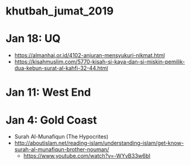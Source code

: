 # khutbah_jumat_2019

# Jan 18: UQ
* https://almanhaj.or.id/4102-anjuran-mensyukuri-nikmat.html
* https://kisahmuslim.com/5770-kisah-si-kaya-dan-si-miskin-pemilik-dua-kebun-surat-al-kahfi-32-44.html

# Jan 11: West End

# Jan 4: Gold Coast
* Surah Al-Munafiqun (The Hypocrites)
* http://aboutislam.net/reading-islam/understanding-islam/get-know-surah-al-munafiqun-brother-nouman/ 
  * https://www.youtube.com/watch?v=-WYvB33w6bI
